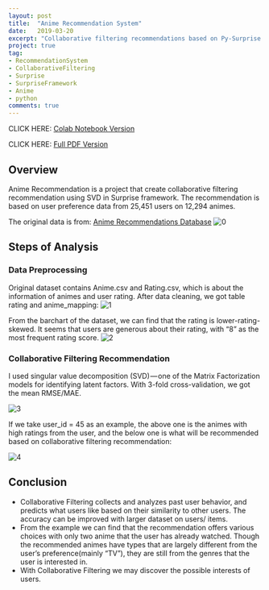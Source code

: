 ```yaml
---
layout: post
title:  "Anime Recommendation System"
date:   2019-03-20
excerpt: "Collaborative filtering recommendations based on Py-Surprise Framework "
project: true
tag:
- RecommendationSystem 
- CollaborativeFiltering
- Surprise
- SurpriseFramework
- Anime
- python
comments: true
---
```


CLICK HERE:
[Colab Notebook Version](https://github.com/lmei33/trial/blob/master/HW_7_Anime_Recommendations.ipynb)

CLICK HERE:
[Full PDF Version](https://github.com/lmei33/Miscellaneous/blob/master/Anime%20Recommendation.pdf)


      
## Overview
Anime Recommendation is a project that create collaborative filtering recommendation using SVD in Surprise framework. The recommendation is based on user preference data from 25,451 users on 12,294 animes.

The original data is from:
[Anime Recommendations Database](https://www.kaggle.com/CooperUnion/anime-recommendations-database/home)
![0](https://github.com/lmei33/lmei33.github.io/tree/master/assets/img/anime/animetitle.PNG)    

## Steps of Analysis  

### Data Preprocessing
Original dataset contains Anime.csv and Rating.csv, which is about the information of
animes and user rating. After data cleaning, we got table rating and anime_mapping:
![1](https://github.com/lmei33/lmei33.github.io/tree/master/assets/img/anime/anime1.PNG) 


From the barchart of the dataset, we can find that the rating is lower-rating-skewed. It seems that users are generous about their rating, with “8” as the most frequent rating score.
![2](https://github.com/lmei33/lmei33.github.io/tree/master/assets/img/anime/anime2.PNG) 


### Collaborative Filtering Recommendation 
I used singular value decomposition (SVD) — one of the Matrix Factorization models for identifying latent factors. With 3-fold cross-validation, we got the mean RMSE/MAE.

![3](https://github.com/lmei33/lmei33.github.io/tree/master/assets/img/anime/anime3.PNG) 

If we take user_id = 45 as an example, the above one is the animes with high ratings from the user, and the below one is what will be recommended based on collaborative filtering recommendation:

![4](https://github.com/lmei33/lmei33.github.io/tree/master/assets/img/anime/anime4.PNG) 


## Conclusion
* Collaborative Filtering collects and analyzes past user behavior, and predicts what users like based on their similarity to other users. The accuracy can be improved with larger dataset on users/ items.
* From the example we can find that the recommendation offers various choices with only two anime that the user has already watched. Though the recommended animes have types that are largely different from the user’s preference(mainly “TV”), they are still from the genres that the user is interested in.
* With Collaborative Filtering we may discover the possible interests of users.


